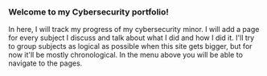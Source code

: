 <h3>Welcome to my Cybersecurity portfolio!</h3>

<p class=index> In here, I will track my progress of my cybersecurity minor. I will add a page for every subject I discuss and talk about what I did and how I did it. I'll try to group subjects as logical as possible when this site gets bigger, but for now it'll be mostly chronological. In the menu above you will be able to navigate to the pages. </p>
<br>
<br>
<br>
<br>
<br>
<br>
<br>
<br>
<br>
<br>
<br>
<br>
<br>
<br>
<br>
<br>
<br>
<br>

